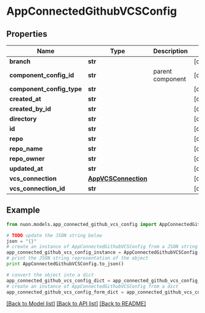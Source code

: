 # AppConnectedGithubVCSConfig


## Properties

Name | Type | Description | Notes
------------ | ------------- | ------------- | -------------
**branch** | **str** |  | [optional] 
**component_config_id** | **str** | parent component | [optional] 
**component_config_type** | **str** |  | [optional] 
**created_at** | **str** |  | [optional] 
**created_by_id** | **str** |  | [optional] 
**directory** | **str** |  | [optional] 
**id** | **str** |  | [optional] 
**repo** | **str** |  | [optional] 
**repo_name** | **str** |  | [optional] 
**repo_owner** | **str** |  | [optional] 
**updated_at** | **str** |  | [optional] 
**vcs_connection** | [**AppVCSConnection**](AppVCSConnection.md) |  | [optional] 
**vcs_connection_id** | **str** |  | [optional] 

## Example

```python
from nuon.models.app_connected_github_vcs_config import AppConnectedGithubVCSConfig

# TODO update the JSON string below
json = "{}"
# create an instance of AppConnectedGithubVCSConfig from a JSON string
app_connected_github_vcs_config_instance = AppConnectedGithubVCSConfig.from_json(json)
# print the JSON string representation of the object
print AppConnectedGithubVCSConfig.to_json()

# convert the object into a dict
app_connected_github_vcs_config_dict = app_connected_github_vcs_config_instance.to_dict()
# create an instance of AppConnectedGithubVCSConfig from a dict
app_connected_github_vcs_config_form_dict = app_connected_github_vcs_config.from_dict(app_connected_github_vcs_config_dict)
```
[[Back to Model list]](../README.md#documentation-for-models) [[Back to API list]](../README.md#documentation-for-api-endpoints) [[Back to README]](../README.md)


